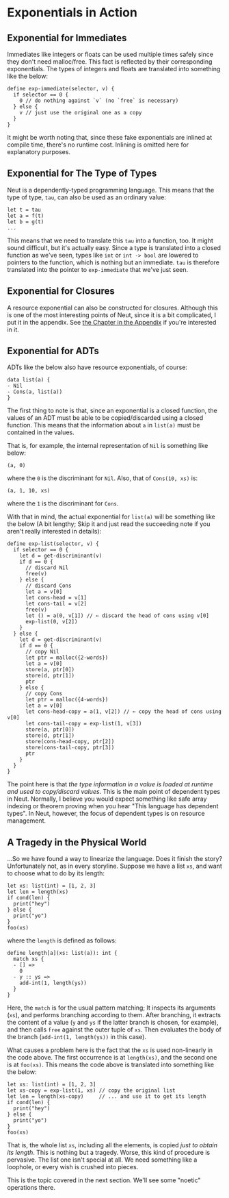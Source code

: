# Exponentials in Action

## Exponential for Immediates

Immediates like integers or floats can be used multiple times safely since they don't need malloc/free. This fact is reflected by their corresponding exponentials. The types of integers and floats are translated into something like the below:

```neut
define exp-immediate(selector, v) {
  if selector == 0 {
    0 // do nothing against `v` (no `free` is necessary)
  } else {
    v // just use the original one as a copy
  }
}
```

It might be worth noting that, since these fake exponentials are inlined at compile time, there's no runtime cost. Inlining is omitted here for explanatory purposes.

## Exponential for The Type of Types

Neut is a dependently-typed programming language. This means that the type of type, `tau`, can also be used as an ordinary value:

```neut
let t = tau
let a = f(t)
let b = g(t)
...
```

This means that we need to translate this `tau` into a function, too. It might sound difficult, but it's actually easy. Since a type is translated into a closed function as we've seen, types like `int` or `int -> bool` are lowered to pointers to the function, which is nothing but an immediate. `tau` is therefore translated into the pointer to `exp-immediate` that we've just seen.

## Exponential for Closures

A resource exponential can also be constructed for closures. Although this is one of the most interesting points of Neut, since it is a bit complicated, I put it in the appendix. See [the Chapter in the Appendix](./executing-the-function-type.md) if you're interested in it.

## Exponential for ADTs

ADTs like the below also have resource exponentials, of course:

```neut
data list(a) {
- Nil
- Cons(a, list(a))
}
```

The first thing to note is that, since an exponential is a closed function, the values of an ADT must be able to be copied/discarded using a closed function. This means that the information about `a` in `list(a)` must be contained in the values.

That is, for example, the internal representation of `Nil` is something like below:

```neut
(a, 0)
```

where the `0` is the discriminant for `Nil`. Also, that of `Cons(10, xs)` is:

```neut
(a, 1, 10, xs)
```

where the `1` is the discriminant for `Cons`.

With that in mind, the actual exponential for `list(a)` will be something like the below (A bit lengthy; Skip it and just read the succeeding note if you aren't really interested in details):

```neut
define exp-list(selector, v) {
  if selector == 0 {
    let d = get-discriminant(v)
    if d == 0 {
      // discard Nil
      free(v)
    } else {
      // discard Cons
      let a = v[0]
      let cons-head = v[1]
      let cons-tail = v[2]
      free(v)
      let () = a(0, v[1]) // ← discard the head of cons using v[0]
      exp-list(0, v[2])
    }
  } else {
    let d = get-discriminant(v)
    if d == 0 {
      // copy Nil
      let ptr = malloc({2-words})
      let a = v[0]
      store(a, ptr[0])
      store(d, ptr[1])
      ptr
    } else {
      // copy Cons
      let ptr = malloc({4-words})
      let a = v[0]
      let cons-head-copy = a(1, v[2]) // ← copy the head of cons using v[0]
      let cons-tail-copy = exp-list(1, v[3])
      store(a, ptr[0])
      store(d, ptr[1])
      store(cons-head-copy, ptr[2])
      store(cons-tail-copy, ptr[3])
      ptr
    }
  }
}
```

The point here is that *the type information in a value is loaded at runtime and used to copy/discard values*. This is the main point of dependent types in Neut. Normally, I believe you would expect something like safe array indexing or theorem proving when you hear "This language has dependent types". In Neut, however, the focus of dependent types is on resource management.

## A Tragedy in the Physical World

...So we have found a way to linearize the language. Does it finish the story? Unfortunately not, as in every storyline. Suppose we have a list `xs`, and want to choose what to do by its length:

```neut
let xs: list(int) = [1, 2, 3]
let len = length(xs)
if cond(len) {
  print("hey")
} else {
  print("yo")
}
foo(xs)
```

where the `length` is defined as follows:

```neut
define length[a](xs: list(a)): int {
  match xs {
  - [] =>
    0
  - y :: ys =>
    add-int(1, length(ys))
  }
}
```

Here, the `match` is for the usual pattern matching; It inspects its arguments (`xs`), and performs branching according to them. After branching, it extracts the content of a value (`y` and `ys` if the latter branch is chosen, for example), and then calls `free` against the outer tuple of `xs`. Then evaluates the body of the branch (`add-int(1, length(ys))` in this case).

What causes a problem here is the fact that the `xs` is used non-linearly in the code above. The first occurrence is at `length(xs)`, and the second one is at `foo(xs)`. This means the code above is translated into something like the below:

```neut
let xs: list(int) = [1, 2, 3]
let xs-copy = exp-list(1, xs) // copy the original list
let len = length(xs-copy)     // ... and use it to get its length
if cond(len) {
  print("hey")
} else {
  print("yo")
}
foo(xs)
```

That is, the whole list `xs`, including all the elements, is copied *just to obtain its length*. This is nothing but a tragedy. Worse, this kind of procedure is pervasive. The list one isn't special at all. We need something like a loophole, or every wish is crushed into pieces.

This is the topic covered in the next section. We'll see some "noetic" operations there.
